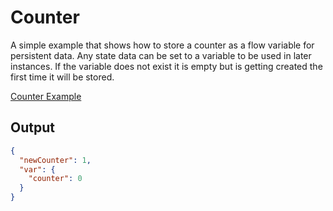 # Counter

A simple example that shows how to store a counter as a flow variable for persistent data. Any state data can be set to a variable to be used in later instances. If the variable does not exist it is empty but is getting created the first time it will be stored.

[Counter Example](counter.yaml)

## Output
```json title="Output"
{
  "newCounter": 1,
  "var": {
    "counter": 0
  }
}
```